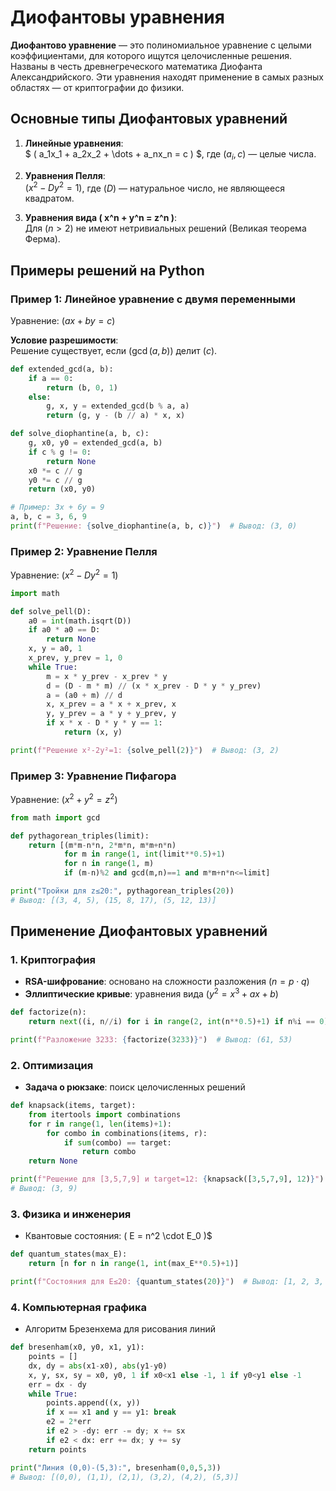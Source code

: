# Диофантовы уравнения

**Диофантово уравнение** — это полиномиальное уравнение с целыми коэффициентами, для которого ищутся целочисленные решения. Названы в честь древнегреческого математика Диофанта Александрийского. Эти уравнения находят применение в самых разных областях — от криптографии до физики.

## Основные типы Диофантовых уравнений

1. **Линейные уравнения**:  
   $ ( a_1x_1 + a_2x_2 + \dots + a_nx_n = c ) $, где $( a_i, c )$ — целые числа.

2. **Уравнения Пелля**:  
   $( x^2 - Dy^2 = 1 )$, где $( D )$ — натуральное число, не являющееся квадратом.

3. **Уравнения вида \( x^n + y^n = z^n \)**:  
   Для $( n > 2 )$ не имеют нетривиальных решений (Великая теорема Ферма).

## Примеры решений на Python

### Пример 1: Линейное уравнение с двумя переменными

Уравнение: $( ax + by = c )$

**Условие разрешимости**:  
Решение существует, если $( \gcd(a, b) )$ делит $( c )$.

```python
def extended_gcd(a, b):
    if a == 0:
        return (b, 0, 1)
    else:
        g, x, y = extended_gcd(b % a, a)
        return (g, y - (b // a) * x, x)

def solve_diophantine(a, b, c):
    g, x0, y0 = extended_gcd(a, b)
    if c % g != 0:
        return None
    x0 *= c // g
    y0 *= c // g
    return (x0, y0)

# Пример: 3x + 6y = 9
a, b, c = 3, 6, 9
print(f"Решение: {solve_diophantine(a, b, c)}")  # Вывод: (3, 0)
```

### Пример 2: Уравнение Пелля

Уравнение: $( x^2 - Dy^2 = 1 )$

```python
import math

def solve_pell(D):
    a0 = int(math.isqrt(D))
    if a0 * a0 == D:
        return None
    x, y = a0, 1
    x_prev, y_prev = 1, 0
    while True:
        m = x * y_prev - x_prev * y
        d = (D - m * m) // (x * x_prev - D * y * y_prev)
        a = (a0 + m) // d
        x, x_prev = a * x + x_prev, x
        y, y_prev = a * y + y_prev, y
        if x * x - D * y * y == 1:
            return (x, y)

print(f"Решение x²-2y²=1: {solve_pell(2)}")  # Вывод: (3, 2)
```

### Пример 3: Уравнение Пифагора

Уравнение: $( x^2 + y^2 = z^2 )$

```python
from math import gcd

def pythagorean_triples(limit):
    return [(m*m-n*n, 2*m*n, m*m+n*n)
            for m in range(1, int(limit**0.5)+1)
            for n in range(1, m)
            if (m-n)%2 and gcd(m,n)==1 and m*m+n*n<=limit]

print("Тройки для z≤20:", pythagorean_triples(20))
# Вывод: [(3, 4, 5), (15, 8, 17), (5, 12, 13)]
```

## Применение Диофантовых уравнений

### 1. Криптография

- **RSA-шифрование**: основано на сложности разложения $( n = p \cdot q )$
- **Эллиптические кривые**: уравнения вида $( y^2 = x^3 + ax + b )$

```python
def factorize(n):
    return next((i, n//i) for i in range(2, int(n**0.5)+1) if n%i == 0)

print(f"Разложение 3233: {factorize(3233)}")  # Вывод: (61, 53)
```

### 2. Оптимизация

- **Задача о рюкзаке**: поиск целочисленных решений

```python
def knapsack(items, target):
    from itertools import combinations
    for r in range(1, len(items)+1):
        for combo in combinations(items, r):
            if sum(combo) == target:
                return combo
    return None

print(f"Решение для [3,5,7,9] и target=12: {knapsack([3,5,7,9], 12)}")
# Вывод: (3, 9)
```

### 3. Физика и инженерия

- Квантовые состояния: ( E = n^2 \cdot E_0 )$

```python
def quantum_states(max_E):
    return [n for n in range(1, int(max_E**0.5)+1)]

print(f"Состояния для E≤20: {quantum_states(20)}")  # Вывод: [1, 2, 3, 4]
```

### 4. Компьютерная графика

- Алгоритм Брезенхема для рисования линий

```python
def bresenham(x0, y0, x1, y1):
    points = []
    dx, dy = abs(x1-x0), abs(y1-y0)
    x, y, sx, sy = x0, y0, 1 if x0<x1 else -1, 1 if y0<y1 else -1
    err = dx - dy
    while True:
        points.append((x, y))
        if x == x1 and y == y1: break
        e2 = 2*err
        if e2 > -dy: err -= dy; x += sx
        if e2 < dx: err += dx; y += sy
    return points

print("Линия (0,0)-(5,3):", bresenham(0,0,5,3))
# Вывод: [(0,0), (1,1), (2,1), (3,2), (4,2), (5,3)]
```

